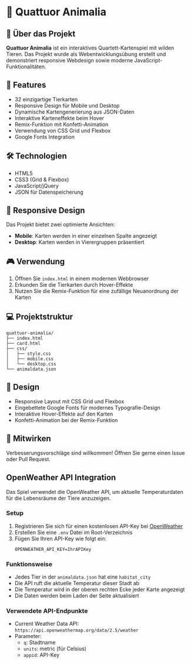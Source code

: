 # 🎴 Quattuor Animalia

## 🐾 Über das Projekt

**Quattuor Animalia** ist ein interaktives Quartett-Kartenspiel mit wilden Tieren. Das Projekt wurde als Webentwicklungsübung erstellt und demonstriert responsive Webdesign sowie moderne JavaScript-Funktionalitäten.

## 🎯 Features

-   32 einzigartige Tierkarten
-   Responsive Design für Mobile und Desktop
-   Dynamische Kartengenerierung aus JSON-Daten
-   Interaktive Karteneffekte beim Hover
-   Remix-Funktion mit Konfetti-Animation
-   Verwendung von CSS Grid und Flexbox
-   Google Fonts Integration

## 🛠️ Technologien

-   HTML5
-   CSS3 (Grid & Flexbox)
-   JavaScript/jQuery
-   JSON für Datenspeicherung

## 📱 Responsive Design

Das Projekt bietet zwei optimierte Ansichten:

-   **Mobile**: Karten werden in einer einzelnen Spalte angezeigt
-   **Desktop**: Karten werden in Vierergruppen präsentiert

## 🎮 Verwendung

1. Öffnen Sie `index.html` in einem modernen Webbrowser
2. Erkunden Sie die Tierkarten durch Hover-Effekte
3. Nutzen Sie die Remix-Funktion für eine zufällige Neuanordnung der Karten

## 💻 Projektstruktur

```
quattuor-animalia/
├── index.html
├── card.html
├── css/
│   ├── style.css
│   ├── mobile.css
│   └── desktop.css
└── animaldata.json
```

## 🎨 Design

-   Responsive Layout mit CSS Grid und Flexbox
-   Eingebettete Google Fonts für modernes Typografie-Design
-   Interaktive Hover-Effekte auf den Karten
-   Konfetti-Animation bei der Remix-Funktion

## 🤝 Mitwirken

Verbesserungsvorschläge sind willkommen! Öffnen Sie gerne einen Issue oder Pull Request.

## OpenWeather API Integration

Das Spiel verwendet die OpenWeather API, um aktuelle Temperaturdaten für die Lebensräume der Tiere anzuzeigen.

### Setup

1. Registrieren Sie sich für einen kostenlosen API-Key bei [OpenWeather](https://openweathermap.org/api)
2. Erstellen Sie eine `.env` Datei im Root-Verzeichnis
3. Fügen Sie Ihren API-Key wie folgt ein:
    ```
    OPENWEATHER_API_KEY=IhrAPIKey
    ```

### Funktionsweise

-   Jedes Tier in der `animaldata.json` hat eine `habitat_city`
-   Die API ruft die aktuelle Temperatur dieser Stadt ab
-   Die Temperatur wird in der oberen rechten Ecke jeder Karte angezeigt
-   Die Daten werden beim Laden der Seite aktualisiert

### Verwendete API-Endpunkte

-   Current Weather Data API: `https://api.openweathermap.org/data/2.5/weather`
-   Parameter:
    -   `q`: Stadtname
    -   `units`: metric (für Celsius)
    -   `appid`: API-Key
